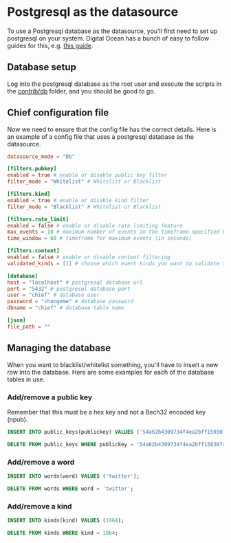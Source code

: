 # Postgresql as the datasource

To use a Postgresql database as the datasource, you'll first need to set up postgresql on your system.
Digital Ocean has a bunch of easy to follow guides for this, e.g. [this guide](https://www.digitalocean.com/community/tutorials/how-to-install-and-use-postgresql-on-ubuntu-22-04).

## Database setup
Log into the postgresql database as the root user and execute the scripts in the [contrib/db](../contrib/db) folder, and you should be good to go.

## Chief configuration file
Now we need to ensure that the config file has the correct details. Here is an example of a config file that uses a postgresql database as the datasource.
```toml
datasource_mode = "Db"

[filters.pubkey]
enabled = true # enable or disable public key filter
filter_mode = "Whitelist" # Whitelist or Blacklist

[filters.kind]
enabled = true # enable or disable kind filter
filter_mode = "Blacklist" # Whitelist or Blacklist

[filters.rate_limit]
enabled = false # enable or disable rate limiting feature
max_events = 10 # maximum number of events in the timeframe specified below
time_window = 60 # timeframe for maximum events (in seconds)

[filters.content]
enabled = false # enable or disable content filtering
validated_kinds = [1] # choose which event kinds you want to validate the content field for

[database]
host = "localhost" # postgresql database url
port = "5432" # postgresql database port
user = "chief" # database user
password = "changeme" # database password
dbname = "chief" # database table name

[json]
file_path = ""
```

## Managing the database

When you want to blacklist/whitelist something, you'll have to insert a new row into the database.
Here are some examples for each of the database tables in use.

### Add/remove a public key

Remember that this must be a hex key and not a Bech32 encoded key (npub).
```sql
INSERT INTO public_keys(publickey) VALUES ('54a62b4309734f4ea2bff150307af9ff55196988270b5df8a85701503a9802e3');
```
```sql
DELETE FROM public_keys WHERE publickey = '54a62b4309734f4ea2bff150307af9ff55196988270b5df8a85701503a9802e3';
```

### Add/remove a word

```sql
INSERT INTO words(word) VALUES ('twitter');
```
```sql
DELETE FROM words WHERE word = 'twitter';
```

### Add/remove a kind

```sql
INSERT INTO kinds(kind) VALUES (1064);
```
```sql
DELETE FROM kinds WHERE kind = 1064;
```
